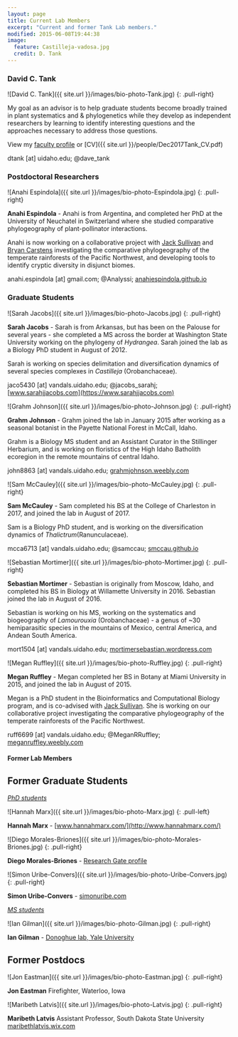 ```yaml
---
layout: page
title: Current Lab Members
excerpt: "Current and former Tank Lab members."
modified: 2015-06-08T19:44:38
image:
  feature: Castilleja-vadosa.jpg
  credit: D. Tank
---
```

### David C. Tank
![David C. Tank]({{ site.url }}/images/bio-photo-Tank.jpg)
{: .pull-right}

My goal as an advisor is to help graduate students become broadly trained in plant systematics and & phylogenetics while they develop as independent researchers by learning to identify interesting questions and the approaches necessary to address those questions.

View my [faculty profile](http://www.uidaho.edu/sci/biology/faculty/davidtank) or [CV]({{ site.url }}/people/Dec2017Tank_CV.pdf)

dtank [at] uidaho.edu; @dave_tank

### Postdoctoral Researchers
![Anahi Espindola]({{ site.url }}/images/bio-photo-Espindola.jpg)
{: .pull-right}

**Anahi Espindola** - Anahi is from Argentina, and completed her PhD at the University of Neuchatel in Switzerland where she studied comparative phylogeography of plant-pollinator interactions.

Anahi is now working on a collaborative project with [Jack Sullivan](http://www.webpages.uidaho.edu/~jacks/) and [Bryan Carstens](http://carstenslab.org.ohio-state.edu/OSU/Carstens_Lab.html) investigating the comparative phylogeography of the temperate rainforests of the Pacific Northwest, and developing tools to identify cryptic diversity in disjunct biomes.

anahi.espindola [at] gmail.com; @Analyssi; [anahiespindola.github.io](http://anahiespindola.github.io/index.html)

### Graduate Students
![Sarah Jacobs]({{ site.url }}/images/bio-photo-Jacobs.jpg)
{: .pull-right}

**Sarah Jacobs** - Sarah is from Arkansas, but has been on the Palouse for several years - she completed a MS across the border at Washington State University working on the phylogeny of <i>Hydrangea</i>. Sarah joined the lab as a Biology PhD student in August of 2012.
 
Sarah is working on species delimitation and diversification dynamics of several species complexes in <i>Castilleja</i> (Orobanchaceae).

jaco5430 [at] vandals.uidaho.edu; @jacobs_sarahj; [www.sarahjjacobs.com](https://www.sarahjjacobs.com)

![Grahm Johnson]({{ site.url }}/images/bio-photo-Johnson.jpg)
{: .pull-right}

**Grahm Johnson** - Grahm joined the lab in January 2015 after working as a seasonal botanist in the Payette National Forest in McCall, Idaho. 
 
Grahm is a Biology MS student and an Assistant Curator in the Stillinger Herbarium, and is working on floristics of the High Idaho Batholith ecoregion in the remote mountains of central Idaho.

john8863 [at] vandals.uidaho.edu;  [grahmjohnson.weebly.com](https://grahmjohnson.weebly.com)

![Sam McCauley]({{ site.url }}/images/bio-photo-McCauley.jpg)
{: .pull-right}

**Sam McCauley** - Sam completed his BS at the College of Charleston in 2017, and joined the lab in August of 2017.
 
Sam is a Biology PhD student, and is working on the diversification dynamics of <i>Thalictrum</i>(Ranunculaceae).

mcca6713 [at] vandals.uidaho.edu; @samccau; [smccau.github.io](https://smccau.github.io)

![Sebastian Mortimer]({{ site.url }}/images/bio-photo-Mortimer.jpg)
{: .pull-right}

**Sebastian Mortimer** - Sebastian is originally from Moscow, Idaho, and completed his BS in Biology at Willamette University in 2016. Sebastian joined the lab in August of 2016.
 
Sebastian is working on his MS, working on the systematics and biogeography of <i>Lamourouxia</i> (Orobanchaceae) - a genus of ~30 hemiparasitic species in the mountains of Mexico, central America, and Andean South America.

mort1504 [at] vandals.uidaho.edu;  [mortimersebastian.wordpress.com](https://mortimersebastian.wordpress.com)

![Megan Ruffley]({{ site.url }}/images/bio-photo-Ruffley.jpg)
{: .pull-right}

**Megan Ruffley** - Megan completed her BS in Botany at Miami University in 2015, and joined the lab in August of 2015.
 
Megan is a PhD student in the Bioinformatics and Computational Biology program, and is co-advised with [Jack Sullivan](http://www.webpages.uidaho.edu/~jacks/). She is working on our collaborative project investigating the comparative phylogeography of the temperate rainforests of the Pacific Northwest.

ruff6699 [at] vandals.uidaho.edu; @MeganRRuffley; [meganruffley.weebly.com](http://meganruffley.weebly.com)

#### Former Lab Members

## Former Graduate Students

<u>*PhD students*</u>

![Hannah Marx]({{ site.url }}/images/bio-photo-Marx.jpg)
{: .pull-left}

**Hannah Marx** - 
[www.hannahmarx.com/](http://www.hannahmarx.com/)

![Diego Morales-Briones]({{ site.url }}/images/bio-photo-Morales-Briones.jpg)
{: .pull-right}

**Diego Morales-Briones** - 
[Research Gate profile](https://www.researchgate.net/profile/Diego_Morales-Briones)

![Simon Uribe-Convers]({{ site.url }}/images/bio-photo-Uribe-Convers.jpg)
{: .pull-right}

**Simon Uribe-Convers** - 
[simonuribe.com](http://simonuribe.com/wp/)

<u>*MS students*</u>

![Ian Gilman]({{ site.url }}/images/bio-photo-Gilman.jpg)
{: .pull-right}

**Ian Gilman** - 
[Donoghue lab, Yale University](https://donoghuelab.yale.edu/people/ian-gilman)

## Former Postdocs

![Jon Eastman]({{ site.url }}/images/bio-photo-Eastman.jpg)
{: .pull-right}

**Jon Eastman** 
Firefighter, Waterloo, Iowa

![Maribeth Latvis]({{ site.url }}/images/bio-photo-Latvis.jpg)
{: .pull-right}

**Maribeth Latvis**
Assistant Professor, South Dakota State University
[maribethlatvis.wix.com](http://maribethlatvis.wix.com/plantsyst)

[^1]: Example: *domain.com/category-name/post-title*
